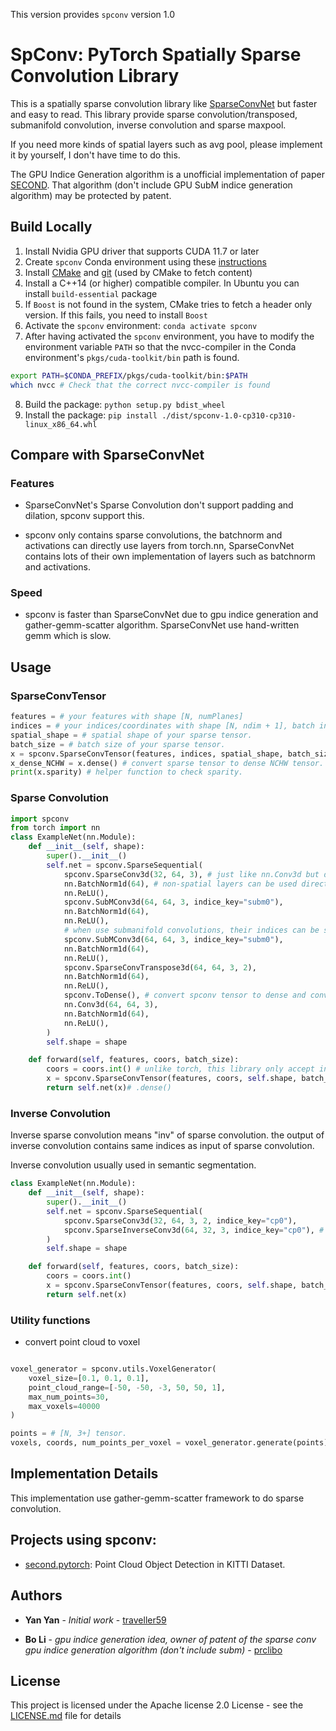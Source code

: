 This version provides `spconv` version 1.0

# SpConv: PyTorch Spatially Sparse Convolution Library

This is a spatially sparse convolution library like [SparseConvNet](https://github.com/facebookresearch/SparseConvNet) but faster and easy to read. This library provide sparse convolution/transposed, submanifold convolution, inverse convolution and sparse maxpool.

If you need more kinds of spatial layers such as avg pool, please implement it by yourself, I don't have time to do this.

The GPU Indice Generation algorithm is a unofficial implementation of paper [SECOND](http://www.mdpi.com/1424-8220/18/10/3337). That algorithm (don't include GPU SubM indice generation algorithm) may be protected by patent.

## Build Locally

1. Install Nvidia GPU driver that supports CUDA 11.7 or later
2. Create `spconv` Conda environment using these [instructions](conda/README.md)
3. Install [CMake](https://apt.kitware.com/) and [git](https://git-scm.com/book/en/v2/Getting-Started-Installing-Git) (used by CMake to fetch content)
4. Install a C++14 (or higher) compatible compiler. In Ubuntu you can install `build-essential` package
5. If `Boost` is not found in the system, CMake tries to fetch a header only version. If this fails, you need to install `Boost`
6. Activate the `spconv` environment: `conda activate spconv`
7. After having activated the `spconv` environment, you have to modify the environment variable `PATH` so that the nvcc-compiler in the Conda environment's
`pkgs/cuda-toolkit/bin` path is found. 

```bash
export PATH=$CONDA_PREFIX/pkgs/cuda-toolkit/bin:$PATH
which nvcc # Check that the correct nvcc-compiler is found
```

8. Build the package: `python setup.py bdist_wheel`
9. Install the package: `pip install ./dist/spconv-1.0-cp310-cp310-linux_x86_64.whl`

## Compare with SparseConvNet

### Features

* SparseConvNet's Sparse Convolution don't support padding and dilation, spconv support this.

* spconv only contains sparse convolutions, the batchnorm and activations can directly use layers from torch.nn, SparseConvNet contains lots of their own implementation of layers such as batchnorm and activations.

### Speed

* spconv is faster than SparseConvNet due to gpu indice generation and gather-gemm-scatter algorithm. SparseConvNet use hand-written gemm which is slow.

## Usage

### SparseConvTensor

```Python
features = # your features with shape [N, numPlanes]
indices = # your indices/coordinates with shape [N, ndim + 1], batch index must be put in indices[:, 0]
spatial_shape = # spatial shape of your sparse tensor.
batch_size = # batch size of your sparse tensor.
x = spconv.SparseConvTensor(features, indices, spatial_shape, batch_size)
x_dense_NCHW = x.dense() # convert sparse tensor to dense NCHW tensor.
print(x.sparity) # helper function to check sparity. 
```

### Sparse Convolution

```Python
import spconv
from torch import nn
class ExampleNet(nn.Module):
    def __init__(self, shape):
        super().__init__()
        self.net = spconv.SparseSequential(
            spconv.SparseConv3d(32, 64, 3), # just like nn.Conv3d but don't support group and all([d > 1, s > 1])
            nn.BatchNorm1d(64), # non-spatial layers can be used directly in SparseSequential.
            nn.ReLU(),
            spconv.SubMConv3d(64, 64, 3, indice_key="subm0"),
            nn.BatchNorm1d(64),
            nn.ReLU(),
            # when use submanifold convolutions, their indices can be shared to save indices generation time.
            spconv.SubMConv3d(64, 64, 3, indice_key="subm0"),
            nn.BatchNorm1d(64),
            nn.ReLU(),
            spconv.SparseConvTranspose3d(64, 64, 3, 2),
            nn.BatchNorm1d(64),
            nn.ReLU(),
            spconv.ToDense(), # convert spconv tensor to dense and convert it to NCHW format.
            nn.Conv3d(64, 64, 3),
            nn.BatchNorm1d(64),
            nn.ReLU(),
        )
        self.shape = shape

    def forward(self, features, coors, batch_size):
        coors = coors.int() # unlike torch, this library only accept int coordinates.
        x = spconv.SparseConvTensor(features, coors, self.shape, batch_size)
        return self.net(x)# .dense()
```

### Inverse Convolution

Inverse sparse convolution means "inv" of sparse convolution. the output of inverse convolution contains same indices as input of sparse convolution.

Inverse convolution usually used in semantic segmentation.

```Python
class ExampleNet(nn.Module):
    def __init__(self, shape):
        super().__init__()
        self.net = spconv.SparseSequential(
            spconv.SparseConv3d(32, 64, 3, 2, indice_key="cp0"),
            spconv.SparseInverseConv3d(64, 32, 3, indice_key="cp0"), # need provide kernel size to create weight
        )
        self.shape = shape

    def forward(self, features, coors, batch_size):
        coors = coors.int()
        x = spconv.SparseConvTensor(features, coors, self.shape, batch_size)
        return self.net(x)
```

### Utility functions

* convert point cloud to voxel

```Python

voxel_generator = spconv.utils.VoxelGenerator(
    voxel_size=[0.1, 0.1, 0.1], 
    point_cloud_range=[-50, -50, -3, 50, 50, 1],
    max_num_points=30,
    max_voxels=40000
)

points = # [N, 3+] tensor.
voxels, coords, num_points_per_voxel = voxel_generator.generate(points)
```

## Implementation Details

This implementation use gather-gemm-scatter framework to do sparse convolution.

## Projects using spconv:

* [second.pytorch](https://github.com/traveller59/second.pytorch): Point Cloud Object Detection in KITTI Dataset.

## Authors

* **Yan Yan** - *Initial work* - [traveller59](https://github.com/traveller59)

* **Bo Li** - *gpu indice generation idea, owner of patent of the sparse conv gpu indice generation algorithm (don't include subm)* - [prclibo](https://github.com/prclibo)

## License

This project is licensed under the Apache license 2.0 License - see the [LICENSE.md](LICENSE.md) file for details
